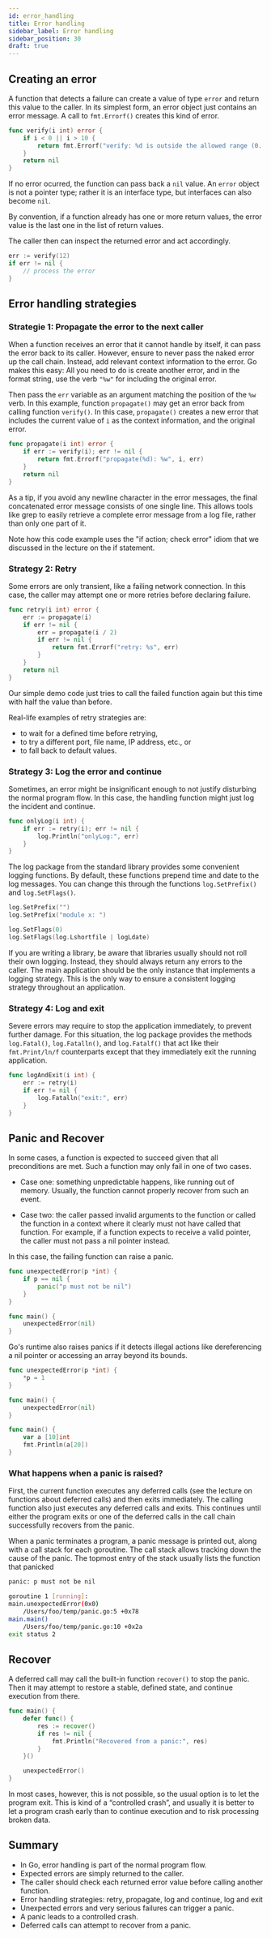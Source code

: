 ```yaml
---
id: error_handling
title: Error handling
sidebar_label: Error handling
sidebar_position: 30
draft: true
---
```


## Creating an error

A function that detects a failure can create a value of type `error` and return this value to the caller. In its simplest form, an error object just contains an error message. A call to `fmt.Errorf()` creates this kind of error.

```go
func verify(i int) error {
    if i < 0 || i > 10 {
        return fmt.Errorf("verify: %d is outside the allowed range (0..10)", i)
    }
    return nil
}
```

If no error ocurred, the function can pass back a `nil` value. An `error` object is not a pointer type; rather it is an interface type, but interfaces can also become `nil`.


By convention, if a function already has one or more return values, the error value is the last one in the list of return values.

The caller then can inspect the returned error and act accordingly.

```go
err := verify(12)
if err != nil {
    // process the error
}
```

## Error handling strategies

### Strategie 1: Propagate the error to the next caller

When a function receives an error that it cannot handle by itself, it can pass the error back to its caller. However, ensure to never pass the naked error up the call chain. Instead, add relevant context information to the error. Go makes this easy: All you need to do is create another error, and in the format string, use the verb `"%w"` for including the original error. 

Then pass the `err` variable as an argument matching the position of the `%w` verb. In this example, function `propagate()` may get an error back from calling function `verify()`. In this case, `propagate()` creates a new error that includes the current value of `i` as the context information, and the original error.

```go
func propagate(i int) error {
    if err := verify(i); err != nil {
        return fmt.Errorf("propagate(%d): %w", i, err)
    }
    return nil
}
```

As a tip, if you avoid any newline character in the error messages, the final concatenated error message consists of one single line. This allows tools like grep to easily retrieve a complete error message from a log file, rather than only one part of it.

Note how this code example uses the "if action; check error" idiom that we discussed in the lecture on the if statement.

### Strategy 2: Retry

Some errors are only transient, like a failing network connection. In this case, the caller may attempt one or more retries before declaring failure.

```go
func retry(i int) error {
    err := propagate(i)
    if err != nil {
        err = propagate(i / 2)
        if err != nil {
            return fmt.Errorf("retry: %s", err)
        }
    }
    return nil
}
```

Our simple demo code just tries to call the failed function again but this time with half the value than before.

Real-life examples of retry strategies are:

+ to wait for a defined time before retrying,
+ to try a different port, file name, IP address, etc., or
+ to fall back to default values.

### Strategy 3: Log the error and continue

Sometimes, an error might be insignificant enough to not justify disturbing the normal program flow. In this case, the handling function might just log the incident and continue.

```go
func onlyLog(i int) {
    if err := retry(i); err != nil {
        log.Println("onlyLog:", err)
    }
}
```

The log package from the standard library provides some convenient logging functions. By default, these functions prepend time and date to the log messages. You can change this through the functions `log.SetPrefix()` and `log.SetFlags()`.

```go
log.SetPrefix("")
log.SetPrefix("module x: ")

log.SetFlags(0)
log.SetFlags(log.Lshortfile | logLdate)
```

If you are writing a library, be aware that libraries usually should not roll their own logging. Instead, they should always return any errors to the caller. The main application should be the only instance that implements a logging strategy. This is the only way to ensure a consistent logging strategy throughout an application.

### Strategy 4: Log and exit

Severe errors may require to stop the application immediately, to prevent further damage. For this situation, the log package provides the methods `log.Fatal()`, `log.Fatalln()`, and `log.Fatalf()` that act like their `fmt.Print/ln/f` counterparts except that they immediately exit the running application.

```go
func logAndExit(i int) {
    err := retry(i)
    if err != nil {
        log.Fatalln("exit:", err)
    }
}
```

## Panic and Recover

In some cases, a function is expected to succeed given that all preconditions are met. Such a function may only fail in one of two cases.

+ Case one: something unpredictable happens, like running out of memory. Usually, the function cannot properly recover from such an event.

+ Case two: the caller passed invalid arguments to the function or called the function in a context where it clearly must not have called that function. For example, if a function expects to receive a valid pointer, the caller must not pass a nil pointer instead.

In this case, the failing function can raise a panic.

```go
func unexpectedError(p *int) {
    if p == nil {
        panic("p must not be nil")
    }
}

func main() {
    unexpectedError(nil)
}
```

Go's runtime also raises panics if it detects illegal actions like dereferencing a nil pointer or accessing an array beyond its bounds.

```go
func unexpectedError(p *int) {
    *p = 1
}

func main() {
    unexpectedError(nil)
}
```

```go
func main() {
    var a [10]int
    fmt.Println(a[20])
}
```

### What happens when a panic is raised?

First, the current function executes any deferred calls (see the lecture on functions about deferred calls) and then exits immediately. The calling function also just executes any deferred calls and exits. This continues until either the program exits or one of the deferred calls in the call chain successfully recovers from the panic.

When a panic terminates a program, a panic message is printed out, along with a call stack for each goroutine. The call stack allows tracking down the cause of the panic. The topmost entry of the stack usually lists the function that panicked

```bash
panic: p must not be nil

goroutine 1 [running]:
main.unexpectedError(0x0)
    /Users/foo/temp/panic.go:5 +0x78
main.main()
    /Users/foo/temp/panic.go:10 +0x2a
exit status 2
```

## Recover

A deferred call may call the built-in function `recover()` to stop the panic. Then it may attempt to restore a stable, defined state, and continue execution from there.

```go
func main() {
    defer func() {
        res := recover()
        if res != nil {
            fmt.Println("Recovered from a panic:", res)
        }
    }()

    unexpectedError()
}
```

In most cases, however, this is not possible, so the usual option is to let the program exit. This is kind of a “controlled crash”, and usually it is better to let a program crash early than to continue execution and to risk processing broken data.

## Summary

+ In Go, error handling is part of the normal program flow.
+ Expected errors are simply returned to the caller.
+ The caller should check each returned error value before calling another function.
+ Error handling strategies: retry, propagate, log and continue, log and exit
+ Unexpected errors and very serious failures can trigger a panic.
+ A panic leads to a controlled crash.
+ Deferred calls can attempt to recover from a panic.
